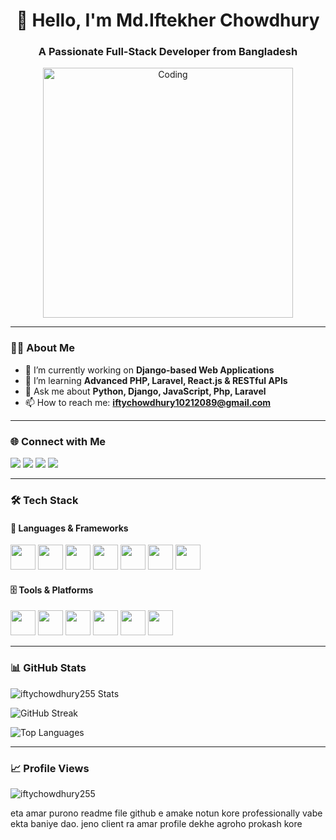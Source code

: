 <h1 align="center">👋 Hello, I'm Md.Iftekher Chowdhury</h1>
<h3 align="center">A Passionate Full-Stack Developer from Bangladesh</h3>

<p align="center">
  <img src="[https://user-images.githubusercontent.com/74038190/238353480-219bcc70-f5dc-466b-9a60-29653d8e8433.gif](https://postimg.cc/WDyYwTpD)" alt="Coding" width="400"/>
</p>

---

### 🧑‍💻 About Me

- 🔭 I’m currently working on **Django-based Web Applications**
- 🌱 I’m learning **Advanced PHP, Laravel, React.js & RESTful APIs**
- 💬 Ask me about **Python, Django, JavaScript, Php, Laravel**
- 📫 How to reach me: **iftychowdhury10212089@gmail.com**

---

### 🌐 Connect with Me

<p align="left">
  <a href="https://twitter.com/ifty_dev_255" target="_blank"><img src="https://img.shields.io/badge/Twitter-1DA1F2?style=for-the-badge&logo=twitter&logoColor=white" /></a>
  <a href="https://www.linkedin.com/in/iftydev255/" target="_blank"><img src="https://img.shields.io/badge/LinkedIn-0077B5?style=for-the-badge&logo=linkedin&logoColor=white" /></a>
  <a href="https://www.facebook.com/Iftekher.ifty255/" target="_blank"><img src="https://img.shields.io/badge/Facebook-1877F2?style=for-the-badge&logo=facebook&logoColor=white" /></a>
  <a href="https://www.instagram.com/iftekher_dev_255/" target="_blank"><img src="https://img.shields.io/badge/Instagram-E4405F?style=for-the-badge&logo=instagram&logoColor=white" /></a>
</p>

---

### 🛠️ Tech Stack

#### 🚀 Languages & Frameworks
<p>
  <img src="https://cdn.jsdelivr.net/gh/devicons/devicon/icons/html5/html5-original.svg" width="40"/>
  <img src="https://cdn.jsdelivr.net/gh/devicons/devicon/icons/css3/css3-original.svg" width="40"/>
  <img src="https://cdn.jsdelivr.net/gh/devicons/devicon/icons/javascript/javascript-original.svg" width="40"/>
  <img src="https://cdn.jsdelivr.net/gh/devicons/devicon/icons/php/php-original.svg" width="40"/>
  <img src="https://cdn.jsdelivr.net/gh/devicons/devicon/icons/laravel/laravel-plain.svg" width="40"/>
  <img src="https://cdn.jsdelivr.net/gh/devicons/devicon/icons/react/react-original.svg" width="40"/>
  <img src="https://cdn.jsdelivr.net/gh/devicons/devicon/icons/vuejs/vuejs-original.svg" width="40"/>
</p>

#### 🗄️ Tools & Platforms
<p>
  <img src="https://cdn.jsdelivr.net/gh/devicons/devicon/icons/mysql/mysql-original.svg" width="40"/>
  <img src="https://cdn.jsdelivr.net/gh/devicons/devicon/icons/git/git-original.svg" width="40"/>
  <img src="https://cdn.jsdelivr.net/gh/devicons/devicon/icons/docker/docker-original.svg" width="40"/>
  <img src="https://cdn.jsdelivr.net/gh/devicons/devicon/icons/postman/postman-original.svg" width="40"/>
  <img src="https://cdn.jsdelivr.net/gh/devicons/devicon/icons/photoshop/photoshop-plain.svg" width="40"/>
  <img src="https://cdn.jsdelivr.net/gh/devicons/devicon/icons/illustrator/illustrator-plain.svg" width="40"/>
</p>

---

### 📊 GitHub Stats

<p align="left">
  <img src="https://github-readme-stats.vercel.app/api?username=iftychowdhury255&show_icons=true&theme=tokyonight" alt="iftychowdhury255 Stats" />
</p>
<p align="left">
  <img src="https://github-readme-streak-stats.herokuapp.com/?user=iftychowdhury255&theme=tokyonight" alt="GitHub Streak" />
</p>
<p align="left">
  <img src="https://github-readme-stats.vercel.app/api/top-langs/?username=iftychowdhury255&layout=compact&theme=tokyonight" alt="Top Languages" />
</p>

---

### 📈 Profile Views

<p align="left">
  <img src="https://komarev.com/ghpvc/?username=iftychowdhury255&label=Profile%20views&color=0e75b6&style=flat" alt="iftychowdhury255" />
</p>


eta amar purono readme file github e
amake notun kore professionally vabe ekta baniye dao. jeno client ra amar profile dekhe agroho prokash kore
